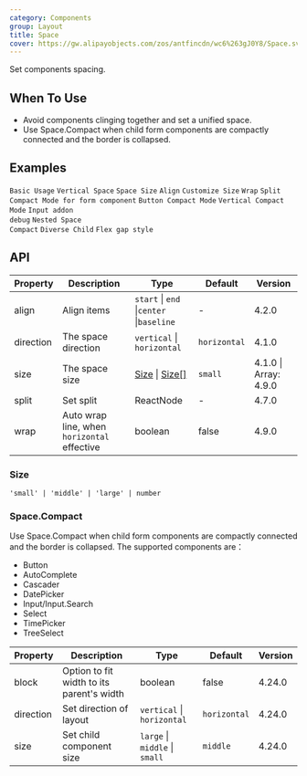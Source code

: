 ```yaml
---
category: Components
group: Layout
title: Space
cover: https://gw.alipayobjects.com/zos/antfincdn/wc6%263gJ0Y8/Space.svg
---
```


Set components spacing.

## When To Use

- Avoid components clinging together and set a unified space.
- Use Space.Compact when child form components are compactly connected and the border is collapsed.

## Examples

<!-- prettier-ignore -->
<code src="./demo/base.tsx">Basic Usage</code>
<code src="./demo/vertical.tsx">Vertical Space</code>
<code src="./demo/size.tsx">Space Size</code>
<code src="./demo/align.tsx">Align</code>
<code src="./demo/customize.tsx">Customize Size</code>
<code src="./demo/wrap.tsx">Wrap</code>
<code src="./demo/split.tsx">Split</code>
<code src="./demo/compact.tsx">Compact Mode for form component</code>
<code src="./demo/compact-buttons.tsx">Button Compact Mode</code>
<code src="./demo/compact-button-vertical.tsx">Vertical Compact Mode</code>
<code src="./demo/compact-debug.tsx" debug>Input addon debug</code>
<code src="./demo/compact-nested.tsx" debug>Nested Space Compact</code>
<code src="./demo/debug.tsx" debug>Diverse Child</code>
<code src="./demo/gap-in-line.tsx" debug>Flex gap style</code>

## API

| Property | Description | Type | Default | Version |
| --- | --- | --- | --- | --- |
| align | Align items | `start` \| `end` \|`center` \|`baseline` | - | 4.2.0 |
| direction | The space direction | `vertical` \| `horizontal` | `horizontal` | 4.1.0 |
| size | The space size | [Size](#Size) \| [Size\[\]](#Size) | `small` | 4.1.0 \| Array: 4.9.0 |
| split | Set split | ReactNode | - | 4.7.0 |
| wrap | Auto wrap line, when `horizontal` effective | boolean | false | 4.9.0 |

### Size

`'small' | 'middle' | 'large' | number`

### Space.Compact

Use Space.Compact when child form components are compactly connected and the border is collapsed. The supported components are：

- Button
- AutoComplete
- Cascader
- DatePicker
- Input/Input.Search
- Select
- TimePicker
- TreeSelect

| Property | Description | Type | Default | Version |
| --- | --- | --- | --- | --- |
| block | Option to fit width to its parent\'s width | boolean | false | 4.24.0 |
| direction | Set direction of layout | `vertical` \| `horizontal` | `horizontal` | 4.24.0 |
| size | Set child component size | `large` \| `middle` \| `small` | `middle` | 4.24.0 |
